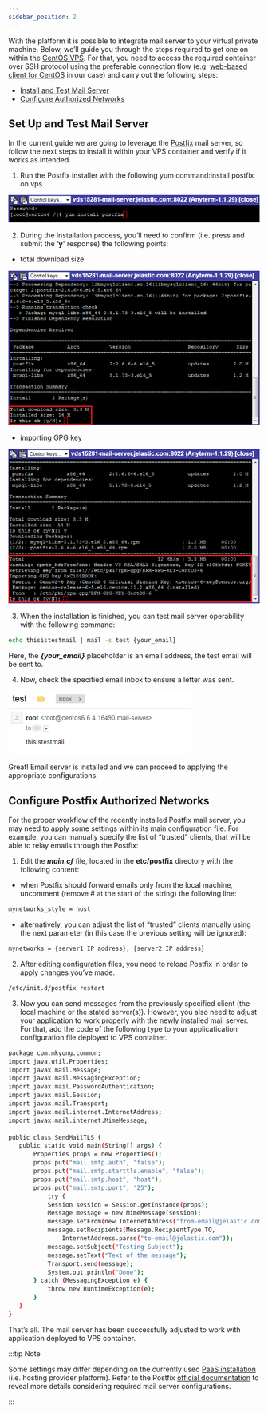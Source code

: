 ```yaml
---
sidebar_position: 2
---
```


With the platform it is possible to integrate mail server to your virtual private machine. Below, we’ll guide you through the steps required to get one on within the [CentOS VPS](/docs/Elastic%20VPS/Elastic%20VPS%20Overview/CentOS%20VPS). For that, you need to access the required container over SSH protocol using the preferable connection flow (e.g. [web-based client for CentOS](/docs/Elastic%20VPS/Elastic%20VPS%20Overview/CentOS%20VPS) in our case) and carry out the following steps:

- [Install and Test Mail Server](/docs/Elastic%20VPS/Linux%20VPS%20Use%20Cases/Setting%20Mail%20Server%20Inside%20VPS#set-up-and-test-mail-server)
- [Configure Authorized Networks](/docs/Elastic%20VPS/Linux%20VPS%20Use%20Cases/Setting%20Mail%20Server%20Inside%20VPS#configure-postfix-authorized-networks)

## Set Up and Test Mail Server

In the current guide we are going to leverage the [Postfix](http://www.postfix.org/) mail server, so follow the next steps to install it within your VPS container and verify if it works as intended.

1. Run the Postfix installer with the following yum command:install postfix on vps

<div style={{
    display:'flex',
    justifyContent: 'center',
    margin: '0 0 1rem 0'
}}>

![Locale Dropdown](./img/SettingMailServerInsideVPS/01.png)

</div>

2. During the installation process, you’ll need to confirm (i.e. press and submit the ‘**y**' response) the following points:

- total download size

<div style={{
    display:'flex',
    justifyContent: 'center',
    margin: '0 0 1rem 0'
}}>

![Locale Dropdown](./img/SettingMailServerInsideVPS/02.png)

</div>

- importing GPG key

<div style={{
    display:'flex',
    justifyContent: 'center',
    margin: '0 0 1rem 0'
}}>

![Locale Dropdown](./img/SettingMailServerInsideVPS/03.png)

</div>

3. When the installation is finished, you can test mail server operability with the following command:

```bash
echo thisistestmail | mail -s test {your_email}
```

Here, the **_{your_email}_** placeholder is an email address, the test email will be sent to.

4. Now, check the specified email inbox to ensure a letter was sent.

<div style={{
    display:'flex',
    justifyContent: 'center',
    margin: '0 0 1rem 0'
}}>

![Locale Dropdown](./img/SettingMailServerInsideVPS/4.png)

</div>

Great! Email server is installed and we can proceed to applying the appropriate configurations.

## Configure Postfix Authorized Networks

For the proper workflow of the recently installed Postfix mail server, you may need to apply some settings within its main configuration file. For example, you can manually specify the list of “trusted” clients, that will be able to relay emails through the Postfix:

1. Edit the **_main.cf_** file, located in the **etc/postfix** directory with the following content:

- when Postfix should forward emails only from the local machine, uncomment (remove # at the start of the string) the following line:

```bash
mynetworks_style = host
```

- alternatively, you can adjust the list of “trusted” clients manually using the next parameter (in this case the previous setting will be ignored):

```bash
mynetworks = {server1 IP address}, {server2 IP address}
```

2. After editing configuration files, you need to reload Postfix in order to apply changes you’ve made.

```bash
/etc/init.d/postfix restart
```

3. Now you can send messages from the previously specified client (the local machine or the stated server(s)).
   However, you also need to adjust your application to work properly with the newly installed mail server. For that, add the code of the following type to your applicatication configuration file deployed to VPS container.

```bash
package com.mkyong.common;
import java.util.Properties;
import javax.mail.Message;
import javax.mail.MessagingException;
import javax.mail.PasswordAuthentication;
import javax.mail.Session;
import javax.mail.Transport;
import javax.mail.internet.InternetAddress;
import javax.mail.internet.MimeMessage;

public class SendMailTLS {
   public static void main(String[] args) {
       Properties props = new Properties();
       props.put("mail.smtp.auth", "false");
       props.put("mail.smtp.starttls.enable", "false");
       props.put("mail.smtp.host", "host");
       props.put("mail.smtp.port", "25");
           try {
           Session session = Session.getInstance(props);
           Message message = new MimeMessage(session);
           message.setFrom(new InternetAddress("from-email@jelastic.com"));
           message.setRecipients(Message.RecipientType.TO,
               InternetAddress.parse("to-email@jelastic.com"));
           message.setSubject("Testing Subject");
           message.setText("Text of the message");
           Transport.send(message);
           System.out.println("Done");
       } catch (MessagingException e) {
           throw new RuntimeException(e);
       }
   }
}
```

That’s all. The mail server has been successfully adjusted to work with application deployed to VPS container.

:::tip Note

Some settings may differ depending on the currently used [PaaS installation](https://cloudmydc.com/) (i.e. hosting provider platform). Refer to the Postfix [official documentation](http://www.postfix.org/documentation.html) to reveal more details considering required mail server configurations.

:::
